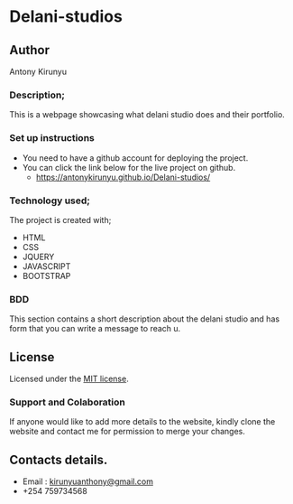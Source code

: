 # Delani-studios
## Author
Antony Kirunyu
### Description;
This is a webpage showcasing what delani studio does and their portfolio.
### Set up instructions

* You need to have a github account for deploying the project.
* You can click the link below for the live project on github.
  * https://antonykirunyu.github.io/Delani-studios/
### Technology used;
The project is created with;
* HTML
* CSS
* JQUERY
* JAVASCRIPT
* BOOTSTRAP
### BDD
This section contains a short description about the delani studio and has form that you can write a message to reach u.
## License
Licensed under the [MIT license](LICENSE). 
 ### Support and Colaboration
 If anyone would like to add more details to the website, kindly clone the website and contact me for permission to merge your changes.
 ## Contacts details.
 * Email : kirunyuanthony@gmail.com
 * +254 759734568
